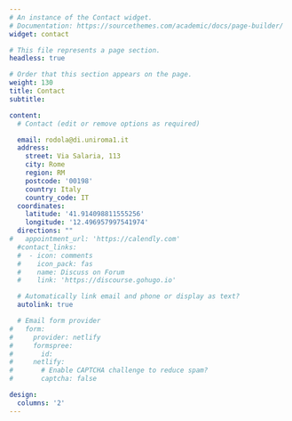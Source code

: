 ```yaml
---
# An instance of the Contact widget.
# Documentation: https://sourcethemes.com/academic/docs/page-builder/
widget: contact

# This file represents a page section.
headless: true

# Order that this section appears on the page.
weight: 130
title: Contact
subtitle:

content:
  # Contact (edit or remove options as required)

  email: rodola@di.uniroma1.it
  address:
    street: Via Salaria, 113
    city: Rome
    region: RM
    postcode: '00198'
    country: Italy
    country_code: IT
  coordinates:
    latitude: '41.914098811555256'
    longitude: '12.496957997541974'
  directions: ""
#   appointment_url: 'https://calendly.com'
  #contact_links:
  #  - icon: comments
  #    icon_pack: fas
  #    name: Discuss on Forum
  #    link: 'https://discourse.gohugo.io'

  # Automatically link email and phone or display as text?
  autolink: true

  # Email form provider
#   form:
#     provider: netlify
#     formspree:
#       id:
#     netlify:
#       # Enable CAPTCHA challenge to reduce spam?
#       captcha: false

design:
  columns: '2'
---
```


